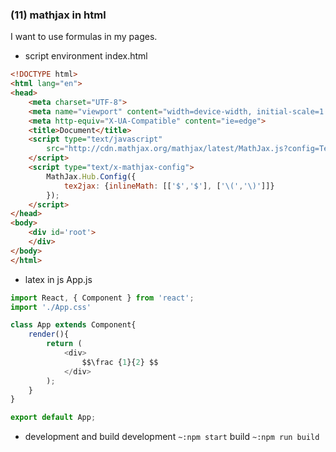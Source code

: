 ### **(11) mathjax in html**


I want to use formulas in my pages.
+ script environment
index.html
```html
<!DOCTYPE html>
<html lang="en">
<head>
    <meta charset="UTF-8">
    <meta name="viewport" content="width=device-width, initial-scale=1.0">
    <meta http-equiv="X-UA-Compatible" content="ie=edge">
    <title>Document</title>
    <script type="text/javascript"
        src="http://cdn.mathjax.org/mathjax/latest/MathJax.js?config=TeX-AMS-MML_HTMLorMML">
    </script>
    <script type="text/x-mathjax-config">
        MathJax.Hub.Config({
            tex2jax: {inlineMath: [['$','$'], ['\(','\)']]}
        });
    </script>
</head>
<body>
    <div id='root'>
    </div>
</body>
</html>
```
+ latex in js
App.js
```js
import React, { Component } from 'react';
import './App.css'

class App extends Component{
    render(){
        return (            
            <div>
                $$\frac {1}{2} $$
            </div>
        );
    }
}

export default App;
```

+ development and build
development
```~:npm start```
build
```~:npm run build```